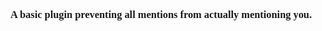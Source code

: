<div style="font-family: 'Nunito'">
  <h3>A basic plugin preventing all mentions from actually mentioning you.</h3>
</div>
